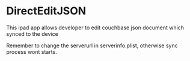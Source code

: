DirectEditJSON
==============

This ipad app allows developer to edit couchbase json document which synced to the device

Remember to change the serverurl in serverinfo.plist, otherwise sync process wont starts.
